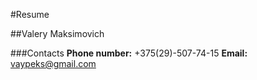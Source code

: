 #Resume

##Valery Maksimovich

###Contacts
**Phone number:** +375(29)-507-74-15
**Email:** vaypeks@gmail.com
